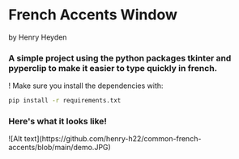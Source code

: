 <h1>
  French Accents Window</h1> by Henry Heyden

<h3>
  A simple project using the python packages tkinter and pyperclip to make it easier to type quickly in french. </h3>

! Make sure you install the dependencies with:
```bash
pip install -r requirements.txt
```

<h3>Here's what it looks like!</h3>
![Alt text](https://github.com/henry-h22/common-french-accents/blob/main/demo.JPG)

